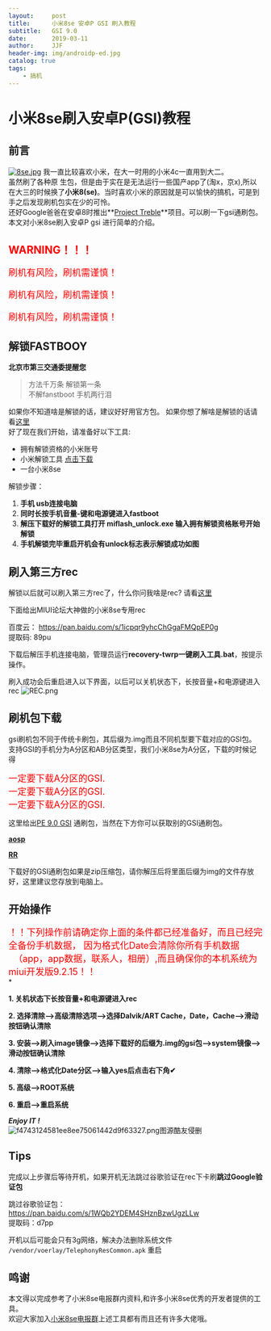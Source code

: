 ```yaml
---
layout:		post
title:		小米8se 安卓P GSI 刷入教程
subtitle:	GSI 9.0
date: 		2019-03-11
author:		JJF
header-img:	img/androidp-ed.jpg
catalog: true
tags:
	- 搞机
---
```

<style>
.warning{color:red;font-size:18px;}
</style>
# 小米8se刷入安卓P(GSI)教程

## 前言
[![8se.jpg](https://i.postimg.cc/Gm2ZCxW9/8se.jpg)](https://postimg.cc/crpD7w4N)
我一直比较喜欢小米，在大一时用的小米4c一直用到大二。  
虽然刷了各种原 生包，但是由于实在是无法运行一些国产app了(淘x，京x),所以在大三的时候换了**小米8(se)**。当时喜欢小米的原因就是可以愉快的搞机，可是到手之后发现刷机包实在少的可怜。  
还好Google爸爸在安卓8时推出**[Project Treble](https://zhuanlan.zhihu.com/p/31476549)**项目。可以刷一下gsi通刷包。本文对小米8se刷入安卓P gsi 进行简单的介绍。



## <font color="red">WARNING！！！</font>
<div class="warning">
刷机有风险，刷机需谨慎！<br>

刷机有风险，刷机需谨慎！<br>

刷机有风险，刷机需谨慎！<br>
</div>

## 解锁FASTBOOY
**北京市第三交通委提醒您**
>方法千万条 解锁第一条<br>
不解fanstboot 手机两行泪

如果你不知道啥是解锁的话，建议好好用官方包。
如果你想了解啥是解锁的话请看[这里](https://blog.csdn.net/my_xxh/article/details/51638085)  
好了现在我们开始，请准备好以下工具:

 * 拥有解锁资格的小米账号
 * 小米解锁工具 [点击下载](http://miuirom.xiaomi.com/rom/u1106245679/3.3.1212.33/miflash_unlock-3.3.1212.33.zip)
 * 一台小米8se



解锁步骤：

1. **手机 usb连接电脑**
2. **同时长按手机音量-键和电源键进入fastboot**
3. **解压下载好的解锁工具打开 miflash_unlock.exe 输入拥有解锁资格账号开始解锁**
4. **手机解锁完毕重启开机会有unlock标志表示解锁成功如图**

## 刷入第三方rec
解锁以后就可以刷入第三方rec了，什么你问我啥是rec?
请看[这里](https://baike.baidu.com/item/Recovery/9995978)

下面给出MIUI论坛大神做的小米8se专用rec

百度云： <https://pan.baidu.com/s/1icpqr9yhcChGgaFMQpEP0g>  
提取码: 89pu

下载后解压手机连接电脑，管理员运行**recovery-twrp一键刷入工具.bat**，按提示操作。  

刷入成功会后重启进入以下界面，以后可以关机状态下，长按音量+和电源键进入rec
![REC.png](https://i.loli.net/2019/03/11/5c8627219a823.png)


## 刷机包下载
gsi刷机包不同于传统卡刷包，其后缀为.img而且不同机型要下载对应的GSI包。支持GSI的手机分为A分区和AB分区类型，我们小米8se为A分区，下载的时候记得  
<div class="warning">
一定要下载A分区的GSI.<br>
一定要下载A分区的GSI.<br>
一定要下载A分区的GSI.
</div>

这里给出[PE 9.0 GSI](https://github.com/EnesSastim/Downloads/releases/download/PE-A-2019-02-08/PixelExperienceP-arm64-aonly.zip
) 通刷包，当然在下方你可以获取别的GSI通刷包。

**[aosp](https://github.com/phhusson/treble_experimentations/releases)**

**[RR](https://get.resurrectionremix.com/?dir=gsi)**

下载好的GSI通刷包如果是zip压缩包，请你解压后将里面后缀为img的文件存放好，这里建议您存放到电脑上。

## 开始操作
<div class="warning">！！下列操作前请确定你上面的条件都已经准备好，而且已经完全备份手机数据，&nbsp;因为格式化Date会清除你所有手机数据 &nbsp;&nbsp;（app，app数据，联系人，相册）,而且确保你的本机系统为 miui开发版9.2.15！！</div>*

**1. 关机状态下长按音量+和电源键进入rec**

**2. 选择清除-->高级清除选项-->选择Dalvik/ART Cache，Date，Cache-->滑动按钮确认清除**

**3. 安装-->刷入image镜像-->选择下载好的后缀为.img的gsi包-->system镜像-->滑动按钮确认清除**

**4. 清除-->格式化Date分区-->输入yes后点击右下角✔**

**5. 高级-->ROOT系统**

**6. 重启-->重启系统**  

***Enjoy IT !***  
![f4743124581ee8ee75061442d9f63327.png](https://i.loli.net/2019/03/11/5c861d82b4bc1.png)图源酷友侵删

## Tips
  
完成以上步骤后等待开机，如果开机无法跳过谷歌验证在rec下卡刷**跳过Google验证包**  

跳过谷歌验证包：  
<https://pan.baidu.com/s/1WQb2YDEM4SHznBzwUgzLLw>  
提取码：d7pp


开机以后可能会只有3g网络，解决办法删除系统文件  
`/vendor/voerlay/TelephonyResCommon.apk` 重启
## 鸣谢
本文得以完成参考了小米8se电报群内资料,和许多小米8se优秀的开发者提供的工具。  
欢迎大家加入[小米8se电报群](https://t.me/Xiaomi8SE)上述工具都有而且还有许多大佬哦。
